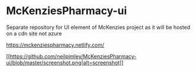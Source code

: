 # McKenziesPharmacy-ui
Separate repository for UI element of McKenzies project as it will be hosted on a cdn site not azure

https://mckenziespharmacy.netlify.com/

[[https://github.com/neilpimley/McKenziesPharmacy-ui/blob/master/screenshot.png|alt=screenshot]]
